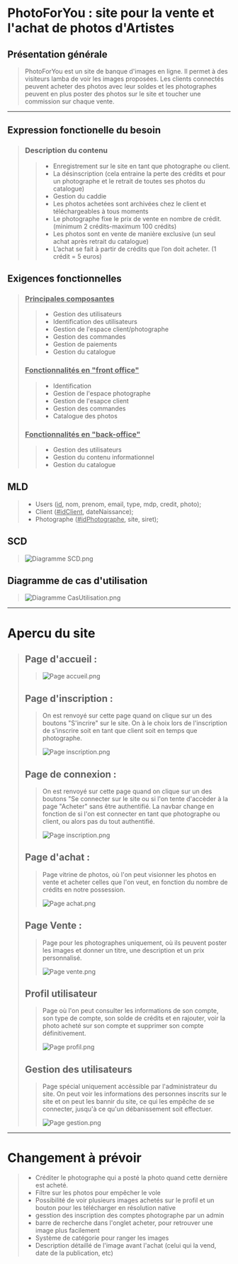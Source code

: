 # PhotoForYou : site pour la vente et l'achat de photos d'Artistes

## Présentation générale

>PhotoForYou est un site de banque d'images en ligne. Il permet à des visiteurs lamba de voir les images proposées. 
>Les clients connectés peuvent acheter des photos avec leur soldes et les photographes peuvent en plus poster des photos sur le site 
>et toucher une commission sur chaque vente.

---

## Expression fonctionelle du besoin

>### Description du contenu
>
>>- Enregistrement sur le site en tant que photographe ou client.
>>- La désinscription (cela entraine la perte des crédits et pour un photographe et le retrait de toutes ses photos du catalogue)
>>- Gestion du caddie
>>- Les photos achetées sont archivées chez le client et téléchargeables à tous moments
>>- Le photographe fixe le prix de vente en nombre de crédit. (minimum 2 crédits-maximum 100 crédits)
>>- Les photos sont en vente de manière exclusive (un seul achat après retrait du catalogue)
>>- L’achat se fait à partir de crédits que l’on doit acheter. (1 crédit = 5 euros)

## Exigences fonctionnelles

>### <ins>Principales composantes</ins>
>>- Gestion des utilisateurs
>>- Identification des utilisateurs
>>- Gestion de l'espace client/photographe
>>- Gestion des commandes
>>- Gestion de paiements
>>- Gestion du catalogue
>
>### <ins>Fonctionnalités en "front office"</ins>
>>- Identification
>>- Gestion de l'espace photographe
>>- Gestion de l'esapce client
>>- Gestion des commandes
>>- Catalogue des photos
>
>### <ins>Fonctionnalités en "back-office"</ins>
>>- Gestion des utilisateurs
>>- Gestion du contenu informationnel
>>- Gestion du catalogue

## MLD

>- Users (<ins>id</ins>, nom, prenom, email, type, mdp, credit, photo);
>- Client (<ins>#idClient</ins>, dateNaissance);
>- Photographe (<ins>#idPhotographe</ins>, site, siret);

## SCD

>![Diagramme SCD.png](images/readme/SCD.png)

## Diagramme de cas d'utilisation

>![Diagramme CasUtilisation.png](images/readme/CasUtilisation.png)


---


# Apercu du site

>## Page d'accueil :
>>
>> ![Page accueil.png](images/readme/screen1.png)
>
>## Page d'inscription :
>> On est renvoyé sur cette page quand on clique sur un des boutons "S'incrire" sur le site. On à le choix lors de l'inscription de s'inscrire soit en tant que client soit en temps que photographe.
>>
>> ![Page inscription.png](images/readme/screen2.png)
>
>## Page de connexion :
>> On est renvoyé sur cette page quand on clique sur un des boutons "Se connecter sur le site ou si l'on tente d'accèder à la page "Acheter" sans être authentifié. La navbar change en fonction de si l'on est connecter en tant que photographe ou client, ou alors pas du tout authentifié.
>> 
>> ![Page inscription.png](images/readme/screen3.png)
>
>## Page d'achat :
>>Page vitrine de photos, où l'on peut visionner les photos en vente et acheter celles que l'on veut, en fonction du nombre de crédits en notre possession.
>>
>>![Page achat.png](images/readme/screen4.png)
>
>## Page Vente :
>>Page pour les photographes uniquement, où ils peuvent poster les images et donner un titre, une description et un prix personnalisé.
>>
>>![Page vente.png](images/readme/screen5.png)
>
>## Profil utilisateur
>>Page où l'on peut consulter les informations de son compte, son type de compte, son solde de crédits et en rajouter, voir la photo acheté sur son compte et supprimer son compte définitivement.
>>
>>![Page profil.png](images/readme/screen6.png)
>
>## Gestion des utilisateurs
>>Page spécial uniquement accèssible par l'administrateur du site. On peut voir les informations des personnes inscrits sur le site et on peut les bannir du site, ce qui les empêche de se connecter, jusqu'à ce qu'un débanissement soit effectuer.
>>
>>![Page gestion.png](images/readme/screen7.png)

---

# Changement à prévoir
>- Créditer le photographe qui a posté la photo quand cette dernière est acheté.
>- Filtre sur les photos pour empêcher le vole
>- Possibilité de voir plusieurs images achetés sur le profil et un bouton pour les télécharger en résolution native
>- gesstion des inscription des comptes photographe par un admin
>- barre de recherche dans l'onglet acheter, pour retrouver une image plus facilement
>- Système de catégorie pour ranger les images
>- Description détaillé de l'image avant l'achat (celui qui la vend, date de la publication, etc)
